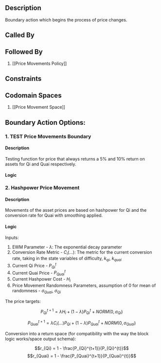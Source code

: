## Description

Boundary action which begins the process of price changes.
## Called By

## Followed By
1. [[Price Movements Policy]]

## Constraints

## Codomain Spaces
1. [[Price Movement Space]]

## Boundary Action Options:
### 1. TEST Price Movements Boundary
#### Description
Testing function for price that always returns a 5% and 10% return on assets for Qi and Quai respectively.
#### Logic


### 2. Hashpower Price Movement
#### Description
Movements of the asset prices are based on hashpower for Qi and the conversion rate for Quai with smoothing applied.
#### Logic
Inputs:

1. EWM Parameter - $\lambda$: The exponential decay parameter
2. Conversion Rate Metric - $C_i(...)$: The metric for the current conversion rate, taking in the state variables of difficulty, $k_{qi}$, $k_{quai}$
3. Current Qi Price - $P_{Qi}^t$
4. Current Quai Price - $P_{Quai}^t$
5. Current Hashpower Cost - $H_i$
6. Price Movement Randomness Parameters, assumption of 0 for mean of randomness - $\sigma_{Quai}$, $\sigma_{Qi}$

The price targets:

$$P_{Qi}^{t+1} = \lambda H_i + (1-\lambda)P_{Qi}^{t} + NORM(0, \sigma_{Qi})$$

$$P_{Quai}^{t+1} = \lambda C_i(...)P_{Qi} + (1-\lambda)P_{Quai}^{t} + NORM(0, \sigma_{Quai})$$

Conversion into a return space (for compatibility with the way the block logic works/space output schema):

$$r_{Qi} = 1 - \frac{P_{Qi}^{t+1}}{P_{Qi}^{t}}$$
$$r_{Quai} = 1 - \frac{P_{Quai}^{t+1}}{P_{Quai}^{t}}$$

